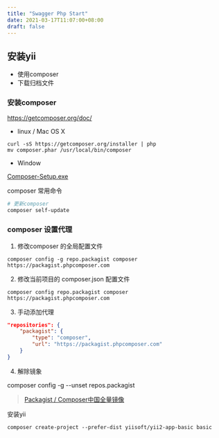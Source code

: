 ```yaml
---
title: "Swagger Php Start"
date: 2021-03-17T11:07:00+08:00
draft: false
---
```


## 安装yii 

- 使用composer
- 下载归档文件

### 安装composer

https://getcomposer.org/doc/

- linux / Mac OS X

```
curl -sS https://getcomposer.org/installer | php
mv composer.phar /usr/local/bin/composer
```

- Window 

[Composer-Setup.exe](https://getcomposer.org/Composer-Setup.exe)

 composer 常用命令
```bash
# 更新composer
composer self-update
```

### composer 设置代理

1. 修改composer 的全局配置文件

```
composer config -g repo.packagist composer https://packagist.phpcomposer.com
```

2.  修改当前项目的 composer.json 配置文件

```
composer config repo.packagist composer https://packagist.phpcomposer.com
```

3. 手动添加代理

```json
"repositories": {
    "packagist": {
        "type": "composer",
        "url": "https://packagist.phpcomposer.com"
    }
}
```

4. 解除镜象

composer config -g --unset repos.packagist

> [Packagist / Composer中国全量镜像](https://pkg.phpcomposer.com/)

安装yii

```
composer create-project --prefer-dist yiisoft/yii2-app-basic basic
```





